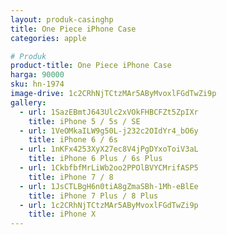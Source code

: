 ```yaml
---
layout: produk-casinghp
title: One Piece iPhone Case
categories: apple

# Produk
product-title: One Piece iPhone Case
harga: 90000
sku: hn-1974
image-drive: 1c2CRhNjTCtzMAr5AByMvoxlFGdTwZi9p
gallery:
  - url: 1SazEBmtJ643Ulc2xVOkFHBCFZt5ZpIXr
    title: iPhone 5 / 5s / SE
  - url: 1VeOMkaILW9g50L-j232c2OIdYr4_bO6y
    title: iPhone 6 / 6s
  - url: 1nKFx4253XyX27ec8V4jPgDYxoToiV3aL
    title: iPhone 6 Plus / 6s Plus
  - url: 1CkbfbfMrLiWb2oo2PPOlBVYCMrifASP5
    title: iPhone 7 / 8
  - url: 1JsCTLBgH6n0tiA8gZmaSBh-1Mh-eBlEe
    title: iPhone 7 Plus / 8 Plus
  - url: 1c2CRhNjTCtzMAr5AByMvoxlFGdTwZi9p
    title: iPhone X
---
```

